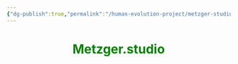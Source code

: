 ```yaml
---
{"dg-publish":true,"permalink":"/human-evolution-project/metzger-studio2/","tags":["gardenEntry"],"noteIcon":""}
---
```



<html> 
<head>
<style>
h1{text-align: center; color: green;}
</style>
</head>


<h1>Metzger.studio</h1>


</html>